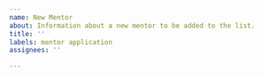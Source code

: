 ```yaml
---
name: New Mentor
about: Information about a new mentor to be added to the list.
title: ''
labels: mentor application
assignees: ''

---
```


<!--
To apply please edit `_includes/mentors.md` to add an entry for yourself and open a PR with the changes.

If this is your first time contributing to open source check out https://opensource.guide/how-to-contribute/#how-to-submit-a-contribution for guidance on how to submit a contribution.

The various recommended sections are documented below along with an example of how to format it.

Preferred Name: This is optional, you can go by just your online handle if you prefer.

Github Handle: This can be any handle - GitHub is just recommended - but this section is not a substitute for the contact section.

Pronouns: This section is optional. If you'd prefer to leave this blank or remove it, that's fine, but it's helpful to gender non-conforming people if everyone lists their pronouns so they don't feel singled out; normalizing specifying your pronouns gives everyone more freedom of expression.

Contact: Your preferred method of contact.

Spoken Languages: Languages you're comfortable mentoring in; if you do not specify this, English will be assumed. Please _emphasise_ your preferred language if you list more than one.

Topics: Topics of interest or projects that you work on that you're comfortable mentoring.

Additional Resources: Any other learning resources that you maintain that you would like to share.

# Example

### Jane Lusby ([@yaahc](https://github.com/yaahc))
* **Pronouns**: she/her
* **Contact**: Twitter ([@yaahc_](https://twitter.com/yaahc_))
* **Spoken Languages**: English
* **Topics**: Beginners, community outreach, cargo, clippy, tracing, CLI
-->
